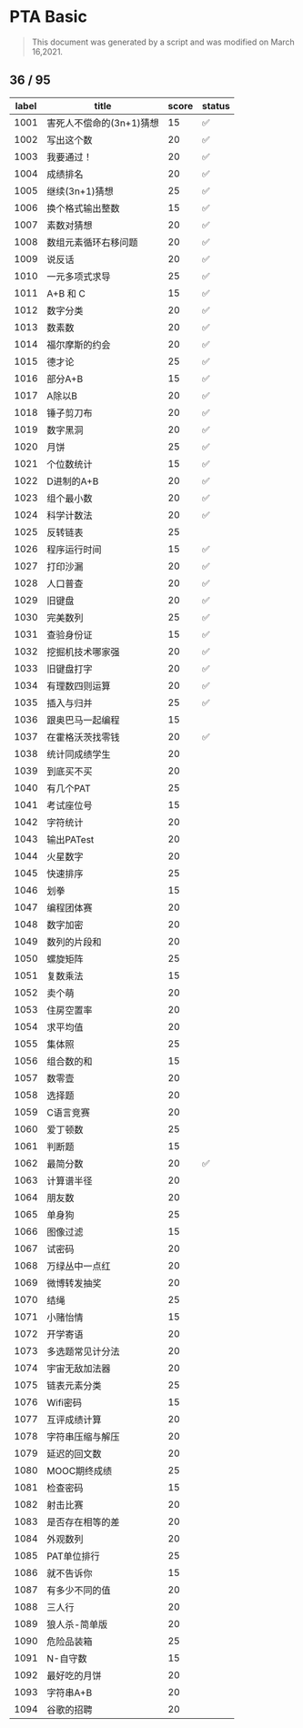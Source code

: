 # PTA Basic

> This document was generated by a script and was modified on March 16,2021.

## 36 / 95

| label | title                    | score | status |
|-------|--------------------------|-------|--------|
| 1001  | 害死人不偿命的(3n+1)猜想 | 15    |  ✅  |
| 1002  | 写出这个数               | 20    |  ✅  |
| 1003  | 我要通过！               | 20    |  ✅  |
| 1004  | 成绩排名                 | 20    |  ✅  |
| 1005  | 继续(3n+1)猜想           | 25    |  ✅  |
| 1006  | 换个格式输出整数         | 15    |  ✅  |
| 1007  | 素数对猜想               | 20    |  ✅  |
| 1008  | 数组元素循环右移问题     | 20    |  ✅  |
| 1009  | 说反话                   | 20    |  ✅  |
| 1010  | 一元多项式求导           | 25    |  ✅  |
| 1011  | A+B 和 C                 | 15    |  ✅  |
| 1012  | 数字分类                 | 20    |  ✅  |
| 1013  | 数素数                   | 20    |  ✅  |
| 1014  | 福尔摩斯的约会           | 20    |  ✅  |
| 1015  | 德才论                   | 25    |  ✅  |
| 1016  | 部分A+B                  | 15    |  ✅  |
| 1017  | A除以B                   | 20    |  ✅  |
| 1018  | 锤子剪刀布               | 20    |  ✅  |
| 1019  | 数字黑洞                 | 20    |  ✅  |
| 1020  | 月饼                     | 25    |  ✅  |
| 1021  | 个位数统计               | 15    |  ✅  |
| 1022  | D进制的A+B               | 20    |  ✅  |
| 1023  | 组个最小数               | 20    |  ✅  |
| 1024  | 科学计数法               | 20    |  ✅  |
| 1025  | 反转链表                 | 25    |     |
| 1026  | 程序运行时间             | 15    |  ✅  |
| 1027  | 打印沙漏                 | 20    |  ✅  |
| 1028  | 人口普查                 | 20    |  ✅  |
| 1029  | 旧键盘                   | 20    |  ✅  |
| 1030  | 完美数列                 | 25    |  ✅  |
| 1031  | 查验身份证               | 15    |  ✅  |
| 1032  | 挖掘机技术哪家强         | 20    |  ✅  |
| 1033  | 旧键盘打字               | 20    |  ✅  |
| 1034  | 有理数四则运算           | 20    |  ✅  |
| 1035  | 插入与归并               | 25    |  ✅  |
| 1036  | 跟奥巴马一起编程         | 15    |     |
| 1037  | 在霍格沃茨找零钱         | 20    |  ✅  |
| 1038  | 统计同成绩学生           | 20    |     |
| 1039  | 到底买不买               | 20    |     |
| 1040  | 有几个PAT                | 25    |     |
| 1041  | 考试座位号               | 15    |     |
| 1042  | 字符统计                 | 20    |     |
| 1043  | 输出PATest               | 20    |     |
| 1044  | 火星数字                 | 20    |     |
| 1045  | 快速排序                 | 25    |     |
| 1046  | 划拳                     | 15    |     |
| 1047  | 编程团体赛               | 20    |     |
| 1048  | 数字加密                 | 20    |     |
| 1049  | 数列的片段和             | 20    |     |
| 1050  | 螺旋矩阵                 | 25    |     |
| 1051  | 复数乘法                 | 15    |     |
| 1052  | 卖个萌                   | 20    |     |
| 1053  | 住房空置率               | 20    |     |
| 1054  | 求平均值                 | 20    |     |
| 1055  | 集体照                   | 25    |     |
| 1056  | 组合数的和               | 15    |     |
| 1057  | 数零壹                   | 20    |     |
| 1058  | 选择题                   | 20    |     |
| 1059  | C语言竞赛                | 20    |     |
| 1060  | 爱丁顿数                 | 25    |     |
| 1061  | 判断题                   | 15    |     |
| 1062  | 最简分数                 | 20    |  ✅  |
| 1063  | 计算谱半径               | 20    |     |
| 1064  | 朋友数                   | 20    |     |
| 1065  | 单身狗                   | 25    |     |
| 1066  | 图像过滤                 | 15    |     |
| 1067  | 试密码                   | 20    |     |
| 1068  | 万绿丛中一点红           | 20    |     |
| 1069  | 微博转发抽奖             | 20    |     |
| 1070  | 结绳                     | 25    |     |
| 1071  | 小赌怡情                 | 15    |     |
| 1072  | 开学寄语                 | 20    |     |
| 1073  | 多选题常见计分法         | 20    |     |
| 1074  | 宇宙无敌加法器           | 20    |     |
| 1075  | 链表元素分类             | 25    |     |
| 1076  | Wifi密码                 | 15    |     |
| 1077  | 互评成绩计算             | 20    |     |
| 1078  | 字符串压缩与解压         | 20    |     |
| 1079  | 延迟的回文数             | 20    |     |
| 1080  | MOOC期终成绩             | 25    |     |
| 1081  | 检查密码                 | 15    |     |
| 1082  | 射击比赛                 | 20    |     |
| 1083  | 是否存在相等的差         | 20    |     |
| 1084  | 外观数列                 | 20    |     |
| 1085  | PAT单位排行              | 25    |     |
| 1086  | 就不告诉你               | 15    |     |
| 1087  | 有多少不同的值           | 20    |     |
| 1088  | 三人行                   | 20    |     |
| 1089  | 狼人杀-简单版            | 20    |     |
| 1090  | 危险品装箱               | 25    |     |
| 1091  | N-自守数                 | 15    |     |
| 1092  | 最好吃的月饼             | 20    |     |
| 1093  | 字符串A+B                | 20    |     |
| 1094  | 谷歌的招聘               | 20    |     |
